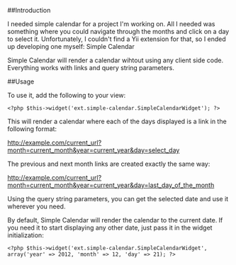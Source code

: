 ##Introduction

I needed simple calendar for a project I'm working on. All I needed was something 
where you could navigate through the months and click on a day to select it. 
Unfortunately, I couldn't find a Yii extension for that, so I ended up 
developing one myself: Simple Calendar

Simple Calendar will render a calendar wihtout using any client side code. 
Everything works with links and query string parameters.

##Usage

To use it, add the following to your view:

    <?php $this->widget('ext.simple-calendar.SimpleCalendarWidget'); ?>

This will render a calendar where each of the days displayed is a link in the following format:

http://example.com/current_url?month=current_month&year=current_year&day=select_day

The previous and next month links are created exactly the same way:

http://example.com/current_url?month=current_month&year=current_year&day=last_day_of_the_month

Using the query string parameters, you can get the selected date and use it wherever you need.

By default, Simple Calendar will render the calendar to the current date. If you 
need it to start displaying any other date, just pass it in the widget initialization:

    <?php $this->widget('ext.simple-calendar.SimpleCalendarWidget', array('year' => 2012, 'month' => 12, 'day' => 21); ?>
